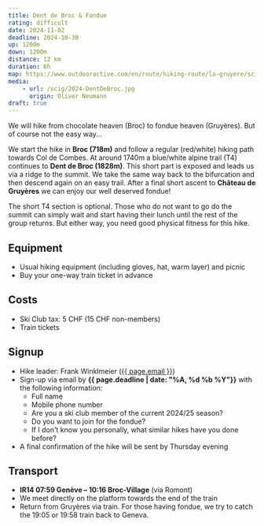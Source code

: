 ```yaml
---
title: Dent de Broc & Fondue
rating: difficult
date: 2024-11-02
deadline: 2024-10-30
up: 1200m
down: 1200m
distance: 12 km
duration: 6h
map: https://www.outdooractive.com/en/route/hiking-route/la-gruyere/scig-dent-de-broc/286840252/?share=%7Ezyzqqubk%244ossirsl#dm=1
media:
    - url: /scig/2024-DentDeBroc.jpg
      origin: Oliver Neumann
draft: true
---
```

We will hike from chocolate heaven (Broc) to fondue heaven (Gruyères). But of course not the easy
way...

We start the hike in **Broc (718m)** and follow a regular (red/white) hiking path towards Col de Combes.
At around 1740m a blue/white alpine trail (T4) continues to **Dent de Broc (1828m)**. This
short part is exposed and leads us via a ridge to the summit. We take the same way back to the bifurcation
and then descend again on an easy trail. After a final short ascent to **Château de Gruyères** we
can enjoy our well deserved fondue!

The short T4 section is optional. Those who do not want to go do the summit can simply wait and
start having their lunch until the rest of the group returns. But either way, you need good physical
fitness for this hike.

## <i class="bi bi-card-checklist"></i>Equipment
- Usual hiking equipment (including gloves, hat, warm layer) and picnic
- Buy your one-way train ticket in advance

## <i class="bi bi-piggy-bank"></i>Costs
- Ski Club tax: 5 CHF (15 CHF non-members)
- Train tickets

## <i class="bi bi-envelope-at"></i>Signup
- Hike leader: Frank Winklmeier (<a href="mailto:{{ page.email }}?subject=SCIG {{page.title}}">{{ page.email }}</a>)
- Sign-up via email by **{{ page.deadline | date: "%A, %d %b %Y"}}** with the following information:
  - Full name
  - Mobile phone number
  - Are you a ski club member of the current 2024/25 season?
  - Do you want to join for the fondue?
  - If I don't know you personally, what similar hikes have you done before?
- A final confirmation of the hike will be sent by Thursday evening

## <i class="bi bi-train-front"></i>Transport
- **IR14 07:59 Genève – 10:16 Broc-Village** (via Romont)
- We meet directly on the platform towards the end of the train
- Return from Gruyères via train. For those having fondue, we try to catch the 19:05 or 19:58 train back to Geneva.
